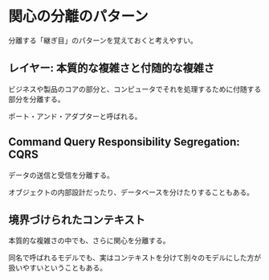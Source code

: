 # 関心の分離のパターン

分離する「継ぎ目」のパターンを覚えておくと考えやすい。

## レイヤー: 本質的な複雑さと付随的な複雑さ

ビジネスや製品のコアの部分と、コンピュータでそれを処理するために付随する部分を分離する。

ポート・アンド・アダプターと呼ばれる。

## Command Query Responsibility Segregation: CQRS

データの送信と受信を分離する。

オブジェクトの内部設計だったり、データベースを分けたりすることもある。

## 境界づけられたコンテキスト

本質的な複雑さの中でも、さらに関心を分離する。

同名で呼ばれるモデルでも、実はコンテキストを分けて別々のモデルにした方が扱いやすいということもある。
